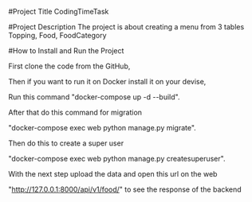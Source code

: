 #Project Title
CodingTimeTask

#Project Description
The project is about creating a menu from 3 tables Topping, Food, FoodCategory 



#How to Install and Run the Project

First clone the code from the GitHub,

Then if you want to run it on Docker install it on your devise, 

Run this command "docker-compose up -d --build".

After that do this command for migration 

"docker-compose exec web python manage.py migrate". 

Then do this to create a super user 

"docker-compose exec web python manage.py createsuperuser". 

With the next step upload the data and open this url on the web 

"http://127.0.0.1:8000/api/v1/food/" to see the response of the backend


